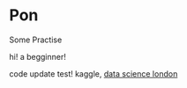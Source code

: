 # Pon
Some Practise

hi! a begginner!

code update test! kaggle, [data science london](https://github.com/morinchan/Pon/blob/master/london.py)
